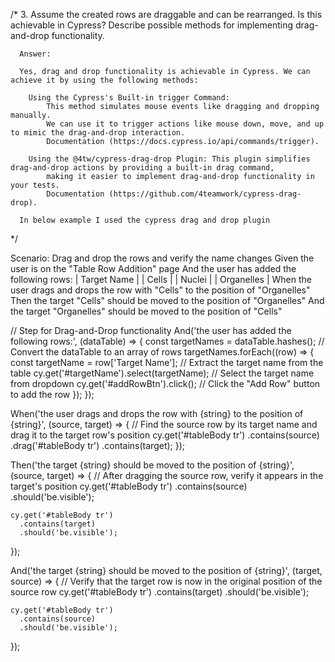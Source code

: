 /*
  3. Assume the created rows are draggable and can be rearranged. Is this achievable in Cypress? Describe possible methods for implementing drag-and-drop functionality.

      Answer:

      Yes, drag and drop functionality is achievable in Cypress. We can achieve it by using the following methods:

        Using the Cypress's Built-in trigger Command: 
            This method simulates mouse events like dragging and dropping manually. 
            We can use it to trigger actions like mouse down, move, and up to mimic the drag-and-drop interaction.
            Documentation (https://docs.cypress.io/api/commands/trigger).

        Using the @4tw/cypress-drag-drop Plugin: This plugin simplifies drag-and-drop actions by providing a built-in drag command, 
            making it easier to implement drag-and-drop functionality in your tests.
            Documentation (https://github.com/4teamwork/cypress-drag-drop).

      In below example I used the cypress drag and drop plugin
*/ 

  Scenario: Drag and drop the rows and verify the name changes
    Given the user is on the "Table Row Addition" page
    And the user has added the following rows:
      | Target Name  |
      | Cells        |
      | Nuclei       |
      | Organelles   |
    When the user drags and drops the row with "Cells" to the position of "Organelles"
    Then the target "Cells" should be moved to the position of "Organelles"
    And the target "Organelles" should be moved to the position of "Cells"



// Step for Drag-and-Drop functionality
And('the user has added the following rows:', (dataTable) => {
    const targetNames = dataTable.hashes(); // Convert the dataTable to an array of rows
    targetNames.forEach((row) => {
      const targetName = row['Target Name']; // Extract the target name from the table
      cy.get('#targetName').select(targetName); // Select the target name from dropdown
      cy.get('#addRowBtn').click(); // Click the "Add Row" button to add the row
    });
  });
  
  When('the user drags and drops the row with {string} to the position of {string}', (source, target) => {
    // Find the source row by its target name and drag it to the target row's position
    cy.get('#tableBody tr')
      .contains(source)
      .drag('#tableBody tr')
      .contains(target);
  });
  
  Then('the target {string} should be moved to the position of {string}', (source, target) => {
    // After dragging the source row, verify it appears in the target's position
    cy.get('#tableBody tr')
      .contains(source)
      .should('be.visible');
    
    cy.get('#tableBody tr')
      .contains(target)
      .should('be.visible');
  });
  
  And('the target {string} should be moved to the position of {string}', (target, source) => {
    // Verify that the target row is now in the original position of the source row
    cy.get('#tableBody tr')
      .contains(target)
      .should('be.visible');
    
    cy.get('#tableBody tr')
      .contains(source)
      .should('be.visible');
  });

  
